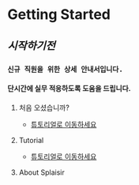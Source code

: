 # Getting Started
## *시작하기전*
### `신규 직원을 위한 상세 안내서입니다.`


#### 단시간에 실무 적응하도록 도움을 드립니다.

1. 처음 오셨습니까?
    - [튜토리얼로 이동하세요](#시작하기전)

3. Tutorial
    - [튜토리얼로 이동하세요](#)
4. About Splaisir
